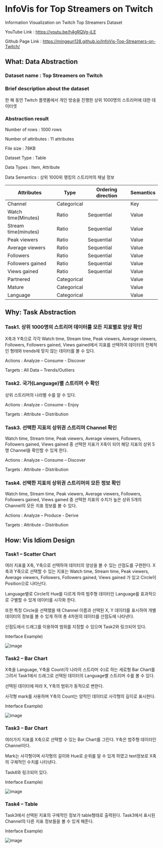 # InfoVis for Top Streamers on Twitch
Information Visualization on Twitch Top Streamers Dataset

YouTube Link : <https://youtu.be/h4gRQVg-iLE>

Github Page Link : <https://mingeun128.github.io/InfoVis-Top-Streamers-on-Twitch/>


## What: Data Abstraction

### Dataset name : Top Streamers on Twitch

### Brief description about the dataset

한 해 동안 Twitch 플랫폼에서 개인 방송을 진행한 상위 1000명의 스트리머에 대한 데이터셋

### Abstraction result

Number of rows : 1000 rows

Number of attributes : 11 attributes

File size : 78KB

Dataset Type : Table

Data Types : Item, Attribute

Data Semantics : 상위 1000위 랭킹의 스트리머의 채널 정보

|Attributes|Type|Ordering direction|Semantics|
|---|---|---|---|
|Channel|Categorical| |Key|
|Watch time(Minutes)|Ratio|Sequential|Value|
|Stream time(minutes)|Ratio|Sequential|Value|
|Peak viewers|Ratio|Sequential|Value|
|Average viewers|Ratio|Sequential|Value|
|Followers|Ratio|Sequential|Value|
|Followers gained|Ratio|Sequential|Value|
|Views gained|Ratio|Sequential|Value|
|Partnered|Categorical| |Value|
|Mature|Categorical| |Value|
|Language|Categorical| |Value|

## Why: Task Abstraction

### Task1. 상위 1000명의 스트리머 데이터를 모든 지표별로 양상 확인

X축과 Y축으로 각각 Watch time, Stream time, Peak viewers, Average viewers, Followers, Followers gained, Views gained에서 지표를 선택하여 데이터의 전체적인 형태와 trends에 맞지 않는 데이터를 볼 수 있다.

Actions :  Analyze – Consume - Discover

Targets :  All Data – Trends/Outliers

### Task2. 국가(Language)별 스트리머 수 확인

상위 스트리머의 나라별 수를 알 수 있다.

Actions :  Analyze – Consume – Enjoy

Targets :  Attribute – Distribution

### Task3. 선택한 지표의 상위권 스트리머 Channel 확인

Watch time, Stream time, Peak viewers, Average viewers, Followers, Followers gained, Views gained 중 선택한 지표가 X축이 되어 해당 지표의 상위 5명 Channel을 확인할 수 있게 한다.

Actions :  Analyze – Consume – Discover

Targets :  Attribute – Distribution

### Task4. 선택한 지표의 상위권 스트리머의 모든 정보 확인

Watch time, Stream time, Peak viewers, Average viewers, Followers, Followers gained, Views gained 중 선택한 지표의 수치가 높은 상위 5개의 Channel의 모든 지표 정보를 볼 수 있다.

Actions :  Analyze – Produce - Derive

Targets :  Attribute – Distribution

## How: Vis Idiom Design

### Task1 – Scatter Chart

여러 지표를 X축, Y축으로 선택하여 데이터의 양상을 볼 수 있는 산점도를 구현한다. X축과 Y축으로 선택할 수 있는 지표는 Watch time, Stream time, Peak viewers, Average viewers, Followers, Followers gained, Views gained 가 있고 Circle이 Position으로 나타난다.

Language별로 Circle의 Hue를 다르게 하여 범주형 데이터인 Language를 효과적으로 구별할 수 있게 데이터를 시각화 한다.

또한 특정 Circle을 선택했을 때 Channel 이름과 선택된 X, Y 데이터를 표시하여 개별 데이터의 정보를 볼 수 있게 하여 총 4차원의 데이터를 산점도에 나타낸다.

산점도에서 드래그를 이용하여 범위를 지정할 수 있으며 Task2와 링크되어 있다.


Interface Example)

![image](https://github.com/mingeun128/InfoVis-Top-Streamers-on-Twitch/assets/52354632/fee892e8-4375-4668-81eb-d45272fb4251)


### Task2 – Bar Chart

X축을 Language, Y축을 Count(각 나라의 스트리머 수)로 하는 세로형 Bar Chart를 그려서 Task1에서 드래그로 선택된 데이터의 Language별 스트리머 수를 볼 수 있다.

선택된 데이터에 따라 X, Y축의 범위가 동적으로 변한다.

사각형 mark를 사용하며 Y축의 Count는 양적인 데이터로 사각형의 길이로 표시한다. 


Interface Example)

![image](https://github.com/mingeun128/InfoVis-Top-Streamers-on-Twitch/assets/52354632/be82f961-d623-4576-9808-bdc3ef387164)


### Task3 – Bar Chart

여러가지 지표를 X축으로 선택할 수 있는 Bar Chart를 그린다. Y축은 범주형 데이터인 Channel이다.

Mark는 사각형이며 사각형의 길이와 Hue로 순위를 알 수 있게 하였고 text정보로 X축의 구체적인 수치를 나타낸다.

Task4와 링크되어 있다.


Interface Example)

![image](https://github.com/mingeun128/InfoVis-Top-Streamers-on-Twitch/assets/52354632/6b395fe6-f515-4d2c-9751-05e8d73335f7)


### Task4 – Table

Task3에서 선택된 지표의 구체적인 정보가 table형태로 출력된다. Task3에서 표시된 Channel의 다른 지표 정보들을 볼 수 있게 해준다.


Interface Example)

![image](https://github.com/mingeun128/InfoVis-Top-Streamers-on-Twitch/assets/52354632/2454393c-0c19-4b97-ab20-f20dc0aba0b3)
